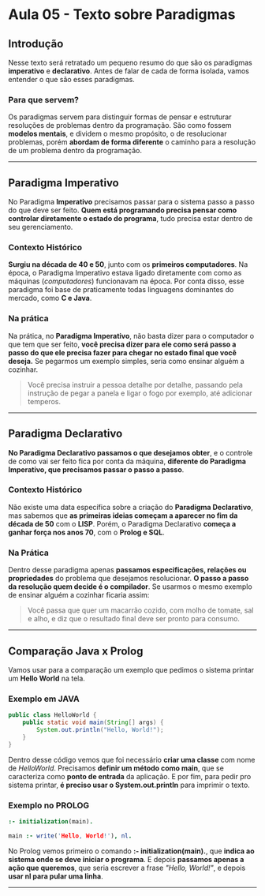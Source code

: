 # Aula 05 - Texto sobre Paradigmas

## Introdução
Nesse texto será retratado um pequeno resumo do que são os paradigmas **imperativo** e **declarativo**. Antes de falar de cada de forma isolada, vamos entender o que são esses paradigmas.

### Para que servem?
Os paradigmas servem para distinguir formas de pensar e estruturar resoluções de problemas dentro da programação. São como fossem **modelos mentais**, e dividem o mesmo propósito, o de resolucionar problemas, porém **abordam de forma diferente** o caminho para a resolução de um problema dentro da programação.

---

## Paradigma Imperativo
No Paradigma **Imperativo** precisamos passar para o sistema passo a passo do que deve ser feito. **Quem está programando precisa pensar como controlar diretamente o estado do programa**, tudo precisa estar dentro de seu gerenciamento. 

### Contexto Histórico
**Surgiu na década de 40 e 50**, junto com os **primeiros computadores**. Na época, o Paradigma Imperativo estava ligado diretamente com como as máquinas (*computadores*) funcionavam na época. Por conta disso, esse paradigma foi base de praticamente todas linguagens dominantes do mercado, como **C e Java**.

### Na prática
Na prática, no **Paradigma Imperativo**, não basta dizer para o computador o que tem que ser feito, **você precisa dizer para ele como será passo a passo do que ele precisa fazer para chegar no estado final que você deseja.** Se pegarmos um exemplo simples, seria como ensinar alguém a cozinhar. 

>Você precisa instruir a pessoa detalhe por detalhe, passando pela instrução de pegar a panela e ligar o fogo por exemplo, até adicionar temperos.

---

## Paradigma Declarativo
**No Paradigma Declarativo passamos o que desejamos obter**, e o controle de como vai ser feito fica por conta da máquina, **diferente do Paradigma Imperativo, que precisamos passar o passo a passo**.

### Contexto Histórico
Não existe uma data específica sobre a criação do **Paradigma Declarativo**, mas sabemos que **as primeiras ideias começam a aparecer no fim da década de 50** com o **LISP**. Porém, o Paradigma Declarativo **começa a ganhar força nos anos 70**, com o **Prolog e SQL**.

### Na Prática
Dentro desse paradigma apenas **passamos especificações, relações ou propriedades** do problema que desejamos resolucionar. **O passo a passo da resolução quem decide é o compilador**. Se usarmos o  mesmo exemplo de ensinar alguém a cozinhar ficaria assim:

> Você passa que quer um macarrão cozido, com molho de tomate, sal e alho, e diz que o resultado final deve ser pronto para consumo.

---

## Comparação Java x Prolog
Vamos usar para a comparação um exemplo que pedimos o sistema printar um **Hello World** na tela.

### Exemplo em JAVA

```java
public class HelloWorld {
    public static void main(String[] args) {
        System.out.println("Hello, World!");
    }
}
```
Dentro desse código vemos que foi necessário **criar uma classe** com nome de *HelloWorld*. Precisamos **definir um método como main**, que se caracteriza como **ponto de entrada** da aplicação. E por fim, para pedir pro sistema printar, **é preciso usar o System.out.println** para imprimir o texto.

### Exemplo no PROLOG

```Prolog
:- initialization(main).

main :- write('Hello, World!'), nl.
```

No Prolog vemos primeiro o comando **:- initialization(main).**, que **indica ao sistema onde se deve iniciar o programa**. E depois **passamos apenas a ação que queremos**, que seria escrever a frase *"Hello, World!"*, e depois **usar nl para pular uma linha**.

---